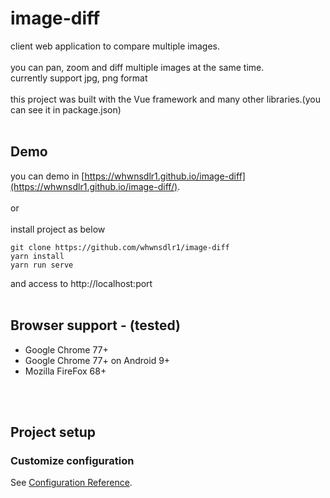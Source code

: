 # image-diff
client web application to compare multiple images.
<br />
<br />
you can pan, zoom and diff multiple images at the same time.
<br />
currently support jpg, png format
<br />
<br />
this project was built with the Vue framework and many other libraries.(you can see it in package.json)
<br />
<br />

## Demo
you can demo in [https://whwnsdlr1.github.io/image-diff](https://whwnsdlr1.github.io/image-diff/).
<br />
<br />
or
<br />
<br />
install project as below
```
git clone https://github.com/whwnsdlr1/image-diff
yarn install
yarn run serve
```
and access to http://localhost:port
<br />
<br />

## Browser support - (tested)
- Google Chrome 77+
- Google Chrome 77+ on Android 9+
- Mozilla FireFox 68+
<br />
<br />

## Project setup
### Customize configuration
See [Configuration Reference](https://cli.vuejs.org/config/).
